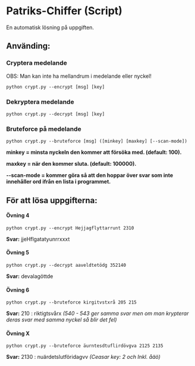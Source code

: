 # Patriks-Chiffer (Script)
En automatisk lösning på uppgiften.

Använding:
------
### Cryptera medelande
OBS: Man kan inte ha mellandrum i medelande eller nyckel!
```
python crypt.py --encrypt [msg] [key]
```

### Dekryptera medelande
```
python crypt.py --decrypt [msg] [key]
```

### Bruteforce på medelande
```
python crypt.py --bruteforce [msg] ([minkey] [maxkey] [--scan-mode])
```
**minkey = minsta nyckeln den kommer att försöka med. (default: 100).**

**maxkey = när den kommer sluta. (default: 100000).**

**--scan-mode = kommer göra så att den hoppar över svar som inte innehåller ord ifrån en lista i programmet.**


För att lösa uppgifterna:
------

#### Övning 4
```
python crypt.py --encrypt Hejjagflyttarrunt 2310
```
**Svar:** jjeHflgatatyunrrxxxt

#### Övning 5
```
python crypt.py --decrypt aaveldtetödg 352140
```
**Svar:** devalagöttde

#### Övning 6
```
python crypt.py --bruteforce kirgitvstxrå 205 215
```
**Svar:** 210 : riktigtsvårx *(540 - 543 ger samma svar men om man krypterar deras svar med samma nyckel så blir det fel)*

#### Övning X
```
python crypt.py --bruteforce äurntesdtuflirdövgva 2125 2135
```
**Svar:** 2130 : nuärdetslutföridagvv *(Ceasar key: 2 och Inkl. åäö)*


